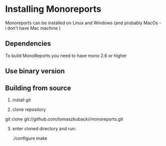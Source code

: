 Installing Monoreports
======================

Monoreports can be installed on Linux and Windows 
(and probably MacOs - i don't have Mac machine )


Dependencies
------------

To build MonoReports you need to have mono 2.6 or higher

Use binary version
------------------



Building from source
----------------------

1. install git

2. clone repository

git clone git://github.com/tomaszkubacki/monoreports.git

3. enter cloned directory and run:

	./configure
	make



 

